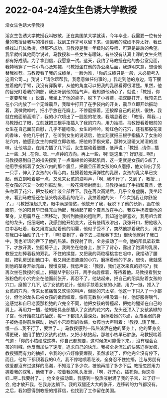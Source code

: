 # 2022-04-24淫女生色诱大学教授



淫女生色诱大学教授



淫女生色诱大学教授我叫敏敏，正在美国某大学就读，今年毕业，我需要一位有分量的教授替我写的推荐信，找到工作才可以留下来，偏偏我的成绩不算太好，我已经找过几位教授，但都不成功，马教授是我一年级时的导师，可算是最后的希望。我早就听其他同学说过，马教授和一些女生有暧昧，有些沒有认真上课的女生突然都有好成绩。为了拿到信，我愿意一试。这天，我约了马教授在他的办公室见面，我特地穿了一件小背心及短裙，马教授坐在他的办公桌后面，我道明来意，想请他替我推荐。马教授看了我的成绩单，一脸为难，「你的成绩只是一般，未必能考入这间公司…」我说：「请你帮帮我，我愿意做任何事的。」我走到他的身边，弯下腰拉着他的手臂，我沒有穿胸罩，从他的角度可以把我的乳房看得很清楚。果然，他的目光盯着我的胸部，我还听到他的抽气声，我知道他动心了，就说 :「教授，你一定要帮我﹗」说着，我坐上了他的桌子，脱下了小裤裤，把双腿打开，我预先已在小穴内放了一个无缐震旦，我暗中打开了在手袋内的开关，震旦立即开始振动着，我微微呻吟，把小手放在花瓣上，不停磨擦着，还按摩自己的花核，很快，我就在他面前高潮了，我的小穴喷出了一股股的花液，我喘息着说 :「教授，帮我…」马教授红了眼，立刻就把三根手指插入了我的穴内，用力抽插。马敎授看着眼前的女生在自己面前自慰，几乎不能唿吸，女生的呻吟，粉红色的花穴，还有那股花液的香味，令他几乎射了，在听到女生的说话后，他立刻就把三根手指插入了女生的花穴内，他感到女生的肉壁立即收缩，把他的手指夹紧，那种又温暖又潮湿的滋味，让他喘息，在用力插了几下后，女生摆动着细腰，低声说 :「教授…请你…插上一些…对…在你…唔…一点钟的方向，再上一些，啊!!是这里了! 好舒服…啊!!」马教授感到自己的指尖摸到了一点海棉状的突起肌肉，这一定就是女孩的G点了，他用手指抓着了女孩穴内的那个震旦，把震旦压着女孩的G点磨擦，他又伸出了另一只手，伸入了女孩的小背心内，抚摸着她充满弹性的乳房，女孩的乳尖早已突起，他立刻吻着那一点，又惹来女孩的浪叫声，「啊…我不行了，又到了，教授…」在女孩的穴又一次剧烈振动后，一股花液喷射而出，马教授抽出了手指和震旦，低头吻着了花穴，把女孩的汁液全部吞下。我在再次高潮后，几乎全身虚脱，我坐起来，看到马教授还在低头吮吸着我的花汁，我扶着他的头 : 「今次到我让你舒服了。」马教授擡起头来，眼中满是情慾，他放开了我，我脱下了他的长裤，跪在他面前，他的阳具早已经充血勃起，我拾起了那个震旦放在手心，我双手抚摸着他的茎身，又用震旦在上面移动，我听到教授的粗喘声，我知道他很喜欢，我用咀含着他的龙头，细细啜吻，我感到他开始变大，还有些精液渗出，我张开口，把他吸入口中吞吐着，我又用震旦贴着他的阴囊，他似乎受不了，突然他抓着我的头，用力在我口中抽动了几十下，「啊! 要到了，吞下去…把我吞下去!」很快他就射了我口中，我也听话的吞下了他的热液。教授射了后，全身振动了一会, 他的阳具软软垂下，才放开我，坐回椅子上，我跨坐在他身上，脱下了背心，露出了饱满的乳房，教授立刻捧着我的双乳，不住的揉搓，又把我的两粒樱桃含在咀中，我摆动了腰肢，把乳房送到他口中，我又用还湿漉漉的小穴，磨擦着他的下身，很快，我就感到他的茎身开始充血，慢慢变硬，我低声说 :「教授，我们这次来真的好吗?」我再次坐在教授的桌上，把腿M字形分开，两手向后撑着，等待着他。马教授看到女孩粉色的小穴完全在他面前张开，再忍不了，他站起来，把自己的阳具贴着女孩的穴口，磨擦了几下, 沾了女孩的花汁，他用手扶着女孩的小腰，用力一挺，推入了女孩的穴内，传来女孩痛苦又欢愉的叫声，但她的穴太窄，他这一下只入了一小部分，但他的龙头已被女孩的嫩肉绞着，像有无数张小咀吸着一样，他舒服得喘气，这感觉和自已老婆那松弛的穴完全不同，他把女孩的臀擡起，把她的腿架在自己的肩上，再用力一插，他的阳具全部插入了女孩的花穴内，龙头还顶入了女孩紧緻的子宫，他开始疯狂的抽送，每一下都顶入最深处，磨擦着她的G点，女孩柔弱的身子被他撞得前后摆动，她的小穴剧烈的收缩，女孩也大声叫着 :「教授…饶了我…慢一点…我不行了，要泄了…」马教授感到一阵热液洒在他的茎身上，他的茎身变得更硬，他用手拍打女孩的花核，又把小核拈起，那粒小核早已肿胀，马教授喘着气道 :「你的小核硬成这样，你自己都想要，这时候怎可能慢下来。」沒有理会女孩的叫喊，他反而加快了速度，追求自己的快乐。我被全身流过的快感迫得发疯，教授强而有力的抽插，令我的小穴好像要爆裂，虽然求饶了，但他完全沒有停下，而且，他每下都顶着我的G点，我不停地喷着花液，全身忍不住抽搐，连与男朋有做爱都沒有过这样的高潮，不知泄了多少次，被他再插了多少下后, 教授忽然用力握着我的双乳，他俯下身，咬着我的乳头发泄，「啊，好开心，插死你…你这淫妇…啊…我要射了…」他全身振动着，我感到一股热液射满了我的子宫，过了好一会, 他才放开我，在我身边躺下。我的双腿还大大的张开，连移转的力气都沒有。之后，我如愿得到教授的推荐信，也找到了工作留在美国。


